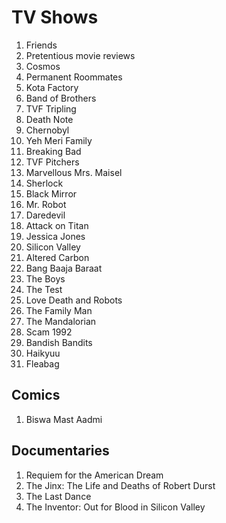 # TV Shows

1. Friends
2. Pretentious movie reviews
3. Cosmos
4. Permanent Roommates
5. Kota Factory
6. Band of Brothers
7. TVF Tripling
8. Death Note
9. Chernobyl
10. Yeh Meri Family
11. Breaking Bad
12. TVF Pitchers
13. Marvellous Mrs. Maisel
14. Sherlock
15. Black Mirror
16. Mr. Robot
17. Daredevil
18. Attack on Titan
19. Jessica Jones
20. Silicon Valley
21. Altered Carbon
22. Bang Baaja Baraat
23. The Boys
24. The Test
25. Love Death and Robots
26. The Family Man
27. The Mandalorian
28. Scam 1992
29. Bandish Bandits
30. Haikyuu
31. Fleabag



## Comics
1. Biswa Mast Aadmi



## Documentaries
1. Requiem for the American Dream
2. The Jinx: The Life and Deaths of Robert Durst
3. The Last Dance
4. The Inventor: Out for Blood in Silicon Valley
